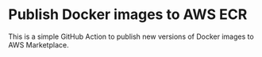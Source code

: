 # Publish Docker images to AWS ECR

This is a simple GitHub Action to publish new versions of Docker images to AWS Marketplace.
